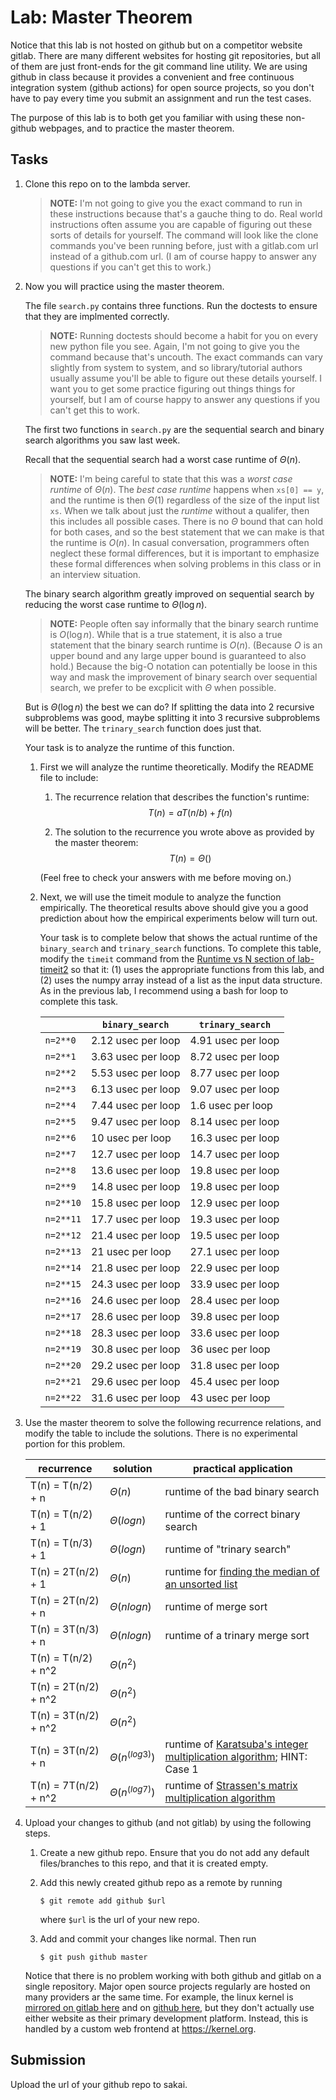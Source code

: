 # Lab: Master Theorem

Notice that this lab is not hosted on github but on a competitor website gitlab.
There are many different websites for hosting git repositories,
but all of them are just front-ends for the git command line utility.
We are using github in class because it provides a convenient and free continuous integration system (github actions) for open source projects,
so you don't have to pay every time you submit an assignment and run the test cases.

The purpose of this lab is to both get you familiar with using these non-github webpages, and to practice the master theorem.

## Tasks

1. Clone this repo on to the lambda server.

    > **NOTE:**
    > I'm not going to give you the exact command to run in these instructions because that's a gauche thing to do.
    > Real world instructions often assume you are capable of figuring out these sorts of details for yourself.
    > The command will look like the clone commands you've been running before, just with a gitlab.com url instead of a github.com url.
    > (I am of course happy to answer any questions if you can't get this to work.)

1. Now you will practice using the master theorem.

    The file `search.py` contains three functions.
    Run the doctests to ensure that they are implmented correctly.

    > **NOTE:**
    > Running doctests should become a habit for you on every new python file you see.
    > Again, I'm not going to give you the command because that's uncouth.
    > The exact commands can vary slightly from system to system,
    > and so library/tutorial authors usually assume you'll be able to figure out these details yourself.
    > I want you to get some practice figuring out things things for yourself,
    > but I am of course happy to answer any questions if you can't get this to work.

    The first two functions in `search.py` are the sequential search and binary search algorithms you saw last week.

    Recall that the sequential search had a worst case runtime of $\Theta(n)$.

    > **NOTE:**
    > I'm being careful to state that this was a *worst case runtime* of $\Theta(n)$.
    > The *best case runtime* happens when `xs[0] == y`,
    > and the runtime is then $\Theta(1)$ regardless of the size of the input list `xs`.
    > When we talk about just the *runtime* without a qualifer,
    > then this includes all possible cases.
    > There is no $\Theta$ bound that can hold for both cases,
    > and so the best statement that we can make is that the runtime is $O(n)$.
    > In casual conversation, programmers often neglect these formal differences,
    > but it is important to emphasize these formal differences when solving problems in this class or in an interview situation.

    The binary search algorithm greatly improved on sequential search by reducing the worst case runtime to $\Theta(\log n)$.

    > **NOTE:**
    > People often say informally that the binary search runtime is $O(\log n)$.
    > While that is a true statement, it is also a true statement that the binary search runtime is $O(n)$.
    > (Because $O$ is an upper bound and any large upper bound is guaranteed to also hold.)
    > Because the big-O notation can potentially be loose in this way and mask the improvement of binary search over sequential search,
    > we prefer to be excplicit with $\Theta$ when possible.

    But is $\Theta(\log n)$ the best we can do?
    If splitting the data into 2 recursive subproblems was good,
    maybe splitting it into 3 recursive subproblems will be better.
    The `trinary_search` function does just that.

    Your task is to analyze the runtime of this function.

    1. First we will analyze the runtime theoretically.
        Modify the README file to include:
    
        1. The recurrence relation that describes the function's runtime:
            $$T(n) = aT(n/b) + f(n)$$

        1. The solution to the recurrence you wrote above as provided by the master theorem:
            $$T(n) = \Theta()$$

        (Feel free to check your answers with me before moving on.)
    
    1. Next, we will use the timeit module to analyze the function empirically.
        The theoretical results above should give you a good prediction about how the empirical experiments below will turn out.

        Your task is to complete below that shows the actual runtime of the `binary_search` and `trinary_search` functions.
        To complete this table, modify the `timeit` command from the [Runtime vs N section of lab-timeit2](https://github.com/mikeizbicki/lab-timeit2#runtime-vs-n) so that it: (1) uses the appropriate functions from this lab, and (2) uses the numpy array instead of a list as the input data structure.
        As in the previous lab, I recommend using a bash for loop to complete this task.

        |                | `binary_search`           | `trinary_search`      |
        | -------------- | ------------------------- | --------------------- | 
        | `n=2**0`       |2.12 usec per loop                           | 4.91 usec per loop                      |
        | `n=2**1`       |3.63 usec per loop                           | 8.72 usec per loop                      |
        | `n=2**2`       |5.53 usec per loop                           | 8.77 usec per loop                      |
        | `n=2**3`       |6.13 usec per loop                           | 9.07 usec per loop                      |
        | `n=2**4`       |7.44 usec per loop                           | 1.6 usec per loop                      |
        | `n=2**5`       |9.47 usec per loop                           | 8.14 usec per loop                      |
        | `n=2**6`       |10 usec per loop                           | 16.3 usec per loop                      |
        | `n=2**7`       |12.7 usec per loop                           | 14.7 usec per loop                      |
        | `n=2**8`       |13.6 usec per loop                           | 19.8 usec per loop                      |
        | `n=2**9`       |14.8 usec per loop                           | 19.8 usec per loop                       |
        | `n=2**10`      |15.8 usec per loop                           |12.9 usec per loop                       |
        | `n=2**11`      |17.7 usec per loop                           |19.3 usec per loop                       |
        | `n=2**12`      |21.4 usec per loop                           |19.5 usec per loop                      
        | `n=2**13`      |21 usec per loop                           |27.1 usec per loop                       |
        | `n=2**14`      |21.8 usec per loop                           |22.9 usec per loop                       |
        | `n=2**15`      |24.3 usec per loop                           |33.9 usec per loop                       |
        | `n=2**16`      |24.6 usec per loop                           |28.4 usec per loop                       |
        | `n=2**17`      |28.6 usec per loop                           |39.8 usec per loop                       |
        | `n=2**18`      |28.3 usec per loop                           |33.6 usec per loop                       |
        | `n=2**19`      |30.8 usec per loop                           |36 usec per loop                       |
        | `n=2**20`      |29.2 usec per loop                           |31.8 usec per loop                       |
        | `n=2**21`      |29.6 usec per loop                           |45.4 usec per loop                       |
        | `n=2**22`      |31.6 usec per loop                           |43 usec per loop                       |


1. Use the master theorem to solve the following recurrence relations,
    and modify the table to include the solutions.
    There is no experimental portion for this problem.

    | recurrence           | solution                       | practical application                     |
    | -------------------- | ------------------------------ | ----------------------------------------- |
    | T(n) = T(n/2) + n    | $\Theta(n                    )$ | runtime of the bad binary search          |
    | T(n) = T(n/2) + 1    | $\Theta(logn                    )$ | runtime of the correct binary search      |
    | T(n) = T(n/3) + 1    | $\Theta(logn                    )$ | runtime of "trinary search"               |
    | T(n) = 2T(n/2) + 1   | $\Theta(n                    )$ | runtime for [finding the median of an unsorted list](https://en.wikipedia.org/wiki/Quickselect) |
    | T(n) = 2T(n/2) + n   | $\Theta(nlogn                    )$ | runtime of merge sort                     |
    | T(n) = 3T(n/3) + n   | $\Theta( nlogn                   )$ | runtime of a trinary merge sort           |
    | T(n) = T(n/2) + n^2  | $\Theta(n^2                    )$ |                                           |
    | T(n) = 2T(n/2) + n^2 | $\Theta(n^2                    )$ |                                           |
    | T(n) = 3T(n/2) + n^2 | $\Theta(n^2                    )$ |                                           |
    | T(n) = 3T(n/2) + n   | $\Theta(n^(log3)                    )$ | runtime of [Karatsuba's integer multiplication algorithm](https://en.wikipedia.org/wiki/Karatsuba_algorithm); HINT: Case 1 |
    | T(n) = 7T(n/2) + n^2 | $\Theta(n^(log7)                    )$ | runtime of [Strassen's matrix multiplication algorithm](https://en.wikipedia.org/wiki/Strassen_algorithm) |

1. Upload your changes to github (and not gitlab) by using the following steps.

    1. Create a new github repo.
        Ensure that you do not add any default files/branches to this repo, and that it is created empty.

    1. Add this newly created github repo as a remote by running
        ```
        $ git remote add github $url
        ```
        where `$url` is the url of your new repo.

    1. Add and commit your changes like normal.
        Then run
        ```
        $ git push github master
        ```
    
    Notice that there is no problem working with both github and gitlab on a single repository.
    Major open source projects regularly are hosted on many providers ar the same time.
    For example, the linux kernel is [mirrored on gitlab here](https://gitlab.com/linux-kernel/linux) and on [github here](https://github.com/torvalds/linux),
    but they don't actually use either website as their primary development platform.
    Instead, this is handled by a custom web frontend at <https://kernel.org>.

## Submission

Upload the url of your github repo to sakai.

